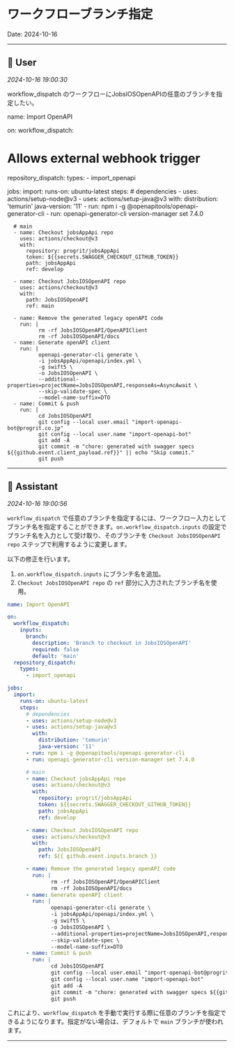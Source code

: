 # ワークフローブランチ指定

Date: 2024-10-16

---

## 👤 User
*2024-10-16 19:00:30*

workflow_dispatch のワークフローにJobsIOSOpenAPIの任意のブランチを指定したい。


name: Import OpenAPI

on:
  workflow_dispatch:
  # Allows external webhook trigger
  repository_dispatch:
   types:
      - import_openapi

jobs:
  import:
    runs-on: ubuntu-latest
    steps:
      # dependencies
      - uses: actions/setup-node@v3
      - uses: actions/setup-java@v3
        with:
          distribution: 'temurin'
          java-version: '11'
      - run: npm i -g @openapitools/openapi-generator-cli
      - run: openapi-generator-cli version-manager set 7.4.0

      # main
      - name: Checkout jobsAppApi repo
        uses: actions/checkout@v3
        with:
          repository: progrit/jobsAppApi
          token: ${{secrets.SWAGGER_CHECKOUT_GITHUB_TOKEN}}
          path: jobsAppApi
          ref: develop

      - name: Checkout JobsIOSOpenAPI repo
        uses: actions/checkout@v3
        with:
          path: JobsIOSOpenAPI
          ref: main

      - name: Remove the generated legacy openAPI code
        run: |
              rm -rf JobsIOSOpenAPI/OpenAPIClient
              rm -rf JobsIOSOpenAPI/docs
      - name: Generate openAPI client
        run: |
              openapi-generator-cli generate \
              -i jobsAppApi/openapi/index.yml \
              -g swift5 \
              -o JobsIOSOpenAPI \
              --additional-properties=projectName=JobsIOSOpenAPI,responseAs=AsyncAwait \
              --skip-validate-spec \
              --model-name-suffix=DTO
      - name: Commit & push
        run: |
              cd JobsIOSOpenAPI
              git config --local user.email "import-openapi-bot@progrit.co.jp"
              git config --local user.name "import-openapi-bot"
              git add -A
              git commit -m "chore: generated with swagger specs ${{github.event.client_payload.ref}}" || echo "Skip commit."
              git push

---

## 🤖 Assistant
*2024-10-16 19:00:56*

`workflow_dispatch` で任意のブランチを指定するには、ワークフロー入力としてブランチ名を指定することができます。`on.workflow_dispatch.inputs` の設定でブランチ名を入力として受け取り、そのブランチを `Checkout JobsIOSOpenAPI repo` ステップで利用するように変更します。

以下の修正を行います。

1. `on.workflow_dispatch.inputs` にブランチ名を追加。
2. `Checkout JobsIOSOpenAPI repo` の `ref` 部分に入力されたブランチ名を使用。

```yaml
name: Import OpenAPI

on:
  workflow_dispatch:
    inputs:
      branch:
        description: 'Branch to checkout in JobsIOSOpenAPI'
        required: false
        default: 'main'
  repository_dispatch:
    types:
      - import_openapi

jobs:
  import:
    runs-on: ubuntu-latest
    steps:
      # dependencies
      - uses: actions/setup-node@v3
      - uses: actions/setup-java@v3
        with:
          distribution: 'temurin'
          java-version: '11'
      - run: npm i -g @openapitools/openapi-generator-cli
      - run: openapi-generator-cli version-manager set 7.4.0

      # main
      - name: Checkout jobsAppApi repo
        uses: actions/checkout@v3
        with:
          repository: progrit/jobsAppApi
          token: ${{secrets.SWAGGER_CHECKOUT_GITHUB_TOKEN}}
          path: jobsAppApi
          ref: develop

      - name: Checkout JobsIOSOpenAPI repo
        uses: actions/checkout@v3
        with:
          path: JobsIOSOpenAPI
          ref: ${{ github.event.inputs.branch }}

      - name: Remove the generated legacy openAPI code
        run: |
              rm -rf JobsIOSOpenAPI/OpenAPIClient
              rm -rf JobsIOSOpenAPI/docs
      - name: Generate openAPI client
        run: |
              openapi-generator-cli generate \
              -i jobsAppApi/openapi/index.yml \
              -g swift5 \
              -o JobsIOSOpenAPI \
              --additional-properties=projectName=JobsIOSOpenAPI,responseAs=AsyncAwait \
              --skip-validate-spec \
              --model-name-suffix=DTO
      - name: Commit & push
        run: |
              cd JobsIOSOpenAPI
              git config --local user.email "import-openapi-bot@progrit.co.jp"
              git config --local user.name "import-openapi-bot"
              git add -A
              git commit -m "chore: generated with swagger specs ${{github.event.client_payload.ref}}" || echo "Skip commit."
              git push
```

これにより、`workflow_dispatch` を手動で実行する際に任意のブランチを指定できるようになります。指定がない場合は、デフォルトで `main` ブランチが使われます。

---
